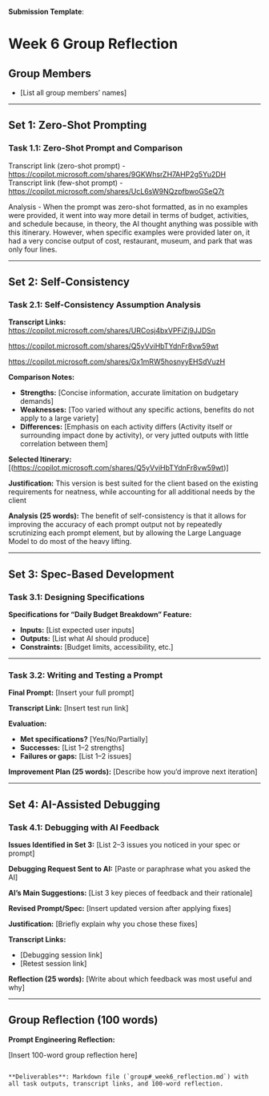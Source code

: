 
**Submission Template**:


# Week 6 Group Reflection

## Group Members
- [List all group members’ names]

---

## Set 1: Zero-Shot Prompting

### Task 1.1: Zero-Shot Prompt and Comparison

Transcript link (zero-shot prompt) - https://copilot.microsoft.com/shares/9GKWhsrZH7AHP2g5Yu2DH
Transcript link (few-shot prompt) - https://copilot.microsoft.com/shares/UcL6sW9NQzpfbwoGSeQ7t

Analysis - When the prompt was zero-shot formatted, as in no examples were provided, it went into way more detail in terms of budget, activities, and schedule because, in theory, the AI thought anything was possible with this itinerary. However, when specific examples were provided later on, it had a very concise output of cost, restaurant, museum, and park that was only four lines.

---

## Set 2: Self-Consistency

### Task 2.1: Self-Consistency Assumption Analysis

**Transcript Links:**
https://copilot.microsoft.com/shares/URCosj4bxVPFiZj9JJDSn 

https://copilot.microsoft.com/shares/Q5yVviHbTYdnFr8vw59wt

https://copilot.microsoft.com/shares/Gx1mRW5hosnyyEHSdVuzH

**Comparison Notes:**
- **Strengths:** [Concise information, accurate limitation on budgetary demands]
- **Weaknesses:** [Too varied without any specific actions, benefits do not apply to a large variety]
- **Differences:** [Emphasis on each activity differs (Activity itself or surrounding impact done by activity), or very jutted outputs with little correlation between them]

**Selected Itinerary:**
[(https://copilot.microsoft.com/shares/Q5yVviHbTYdnFr8vw59wt)]

**Justification:**
This version is best suited for the client based on the existing requirements for neatness, while accounting for all additional needs by the client

**Analysis (25 words):**
The benefit of self-consistency is that it allows for improving the accuracy of each prompt output not by repeatedly scrutinizing each prompt element, but by allowing the Large Language Model to do most of the heavy lifting.

---

## Set 3: Spec-Based Development

### Task 3.1: Designing Specifications

**Specifications for “Daily Budget Breakdown” Feature:**
- **Inputs:** [List expected user inputs]
- **Outputs:** [List what AI should produce]
- **Constraints:** [Budget limits, accessibility, etc.]

---

### Task 3.2: Writing and Testing a Prompt

**Final Prompt:**
[Insert your full prompt]

**Transcript Link:**
[Insert test run link]

**Evaluation:**
- **Met specifications?** [Yes/No/Partially]
- **Successes:** [List 1–2 strengths]
- **Failures or gaps:** [List 1–2 issues]

**Improvement Plan (25 words):**
[Describe how you’d improve next iteration]

---

## Set 4: AI-Assisted Debugging

### Task 4.1: Debugging with AI Feedback

**Issues Identified in Set 3:**
[List 2–3 issues you noticed in your spec or prompt]

**Debugging Request Sent to AI:**
[Paste or paraphrase what you asked the AI]

**AI’s Main Suggestions:**
[List 3 key pieces of feedback and their rationale]

**Revised Prompt/Spec:**
[Insert updated version after applying fixes]

**Justification:**
[Briefly explain why you chose these fixes]

**Transcript Links:**
- [Debugging session link]
- [Retest session link]

**Reflection (25 words):**
[Write about which feedback was most useful and why]

---

## Group Reflection (100 words)

**Prompt Engineering Reflection:**


[Insert 100-word group reflection here]

```

**Deliverables**: Markdown file (`group#_week6_reflection.md`) with all task outputs, transcript links, and 100-word reflection.
